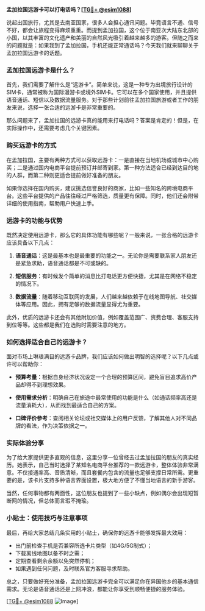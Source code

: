 **孟加拉国远游卡可以打电话吗？[[TG💪+ @esim1088](https://t.me/s/esim1088)]**

说起出国旅行，尤其是去南亚国家，很多人会担心通讯问题。毕竟语言不通、信号不好，都会让旅程变得麻烦重重。而提到孟加拉国，这个位于南亚次大陆东北部的小国，以其丰富的文化遗产和美丽的自然风光吸引着越来越多的游客。但随之而来的问题就是：如果我到了孟加拉国，手机还能正常通话吗？今天我们就来聊聊关于孟加拉国远游卡的话题。

### 孟加拉国远游卡是什么？

首先，我们需要了解什么是“远游卡”。简单来说，这是一种专为出境旅行设计的SIM卡，通常被称为国际漫游卡或境外SIM卡。它可以在多个国家使用，并且提供语音通话、短信以及数据流量服务。对于那些计划前往孟加拉国旅游或者工作的朋友来说，选择一张合适的远游卡是非常重要的。

那么问题来了，孟加拉国的远游卡真的能用来打电话吗？答案是肯定的！但是，在实际操作中，还需要考虑几个关键因素。

### 购买远游卡的方式

在孟加拉国，主要有两种方式可以获取远游卡：一是直接在当地机场或城市中心购买；二是通过国内电商平台提前预订并邮寄到家。第一种方法适合已经到达目的地的人群，而第二种则更适合提前做好准备的朋友。

如果你选择在国内购买，建议挑选信誉良好的商家，比如一些知名的跨境电商平台。这些平台提供的产品往往经过严格筛选，质量更有保障。同时，他们还会附带详细的使用指南，帮助用户快速上手。

### 远游卡的功能与优势

既然决定使用远游卡，那么它的具体功能有哪些呢？一般来说，一张合格的远游卡应该具备以下几点：

1. **语音通话**：这是最基本也是最重要的功能之一。无论你是需要联系家人朋友还是紧急求助，语音通话都是不可或缺的。
   
2. **短信服务**：有时候发个简单的消息比打电话更方便快捷，尤其是在网络不稳定的情况下。

3. **数据流量**：随着移动互联网的发展，人们越来越依赖于在线地图导航、社交媒体等应用。因此，拥有足够的数据流量显得尤为重要。

此外，优质的远游卡还会有其他附加价值，例如覆盖范围广、资费合理、客服支持到位等等。这些都是我们在选购时需要注意的地方。

### 如何选择适合自己的远游卡？

面对市场上琳琅满目的远游卡品牌，我们应该如何做出明智的选择呢？以下几点或许可以帮助你：

- **预算考量**：根据自身经济状况设定一个合理的预算区间，避免盲目追求高价产品却得不到理想效果。
  
- **使用需求分析**：明确自己在旅途中最常使用的功能是什么（如通话频率高还是流量消耗大），从而找到最适合自己的方案。
  
- **口碑评价参考**：查阅相关论坛或社交媒体上的用户反馈，了解其他人对不同品牌的看法，作为决策依据之一。

### 实际体验分享

为了给大家提供更多直观的信息，这里分享一位曾经去过孟加拉国的朋友的真实经历。她表示，自己当时选择了某知名电商平台推荐的一款远游卡，整体体验非常满意。不仅接通率高、音质清晰，而且套餐内包含的流量也足够支撑日常所需。更重要的是，该卡片支持多种语言界面设置，极大地方便了不懂当地语言的新手游客。

当然，任何事物都有两面性，这位朋友也提到了一些小缺点，例如偶尔会出现短暂断网的情况，但总体而言瑕不掩瑜。

### 小贴士：使用技巧与注意事项

最后，再给大家总结几条实用的小贴士，确保你的远游卡能够发挥最大效用：

- 出门前检查手机是否兼容所选卡片类型（如4G/5G制式）；
- 下载离线地图以备不时之需；
- 定期查看剩余余额以免突然停机；
- 如果遇到任何问题，及时联系官方客服寻求帮助。

总之，只要做好充分准备，孟加拉国远游卡完全可以满足你在异国他乡的基本通信需求。无论是语音通话还是上网冲浪，都能让你享受到顺畅便捷的服务体验。

[[TG💪+ @esim1088](https://t.me/s/esim1088) ![Image](https://i.postimg.cc/4NQfJmqS/Snipaste-2025-05-13-00-14-12.png)]